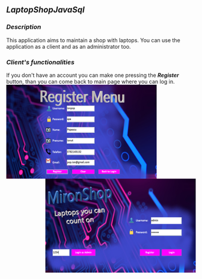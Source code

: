 ## ***LaptopShopJavaSql***

### ***Description***

This application aims to maintain a shop with laptops. You can use the application as a client and as an administrator too.

### ***Client's functionalities***

If you don't have an account you can make one pressing the ***Register*** button, than you can come back to main page where you can log in.
<img align="left" src = "https://github.com/mironandrei/LaptopShopJavaSql/blob/main/ss/2.0.PNG" width="400" height = "250"/>
<img align="right" src = "https://github.com/mironandrei/LaptopShopJavaSql/blob/main/ss/1.0.PNG" width="400" height = "250"/>
